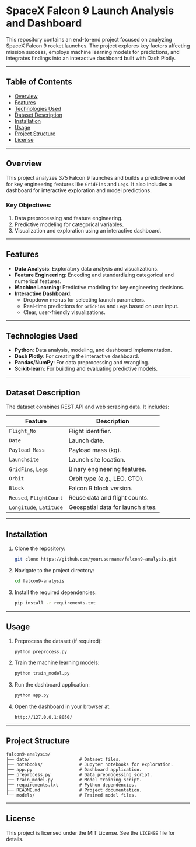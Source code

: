 # SpaceX Falcon 9 Launch Analysis and Dashboard

This repository contains an end-to-end project focused on analyzing SpaceX Falcon 9 rocket launches. The project explores key factors affecting mission success, employs machine learning models for predictions, and integrates findings into an interactive dashboard built with Dash Plotly.

---

## Table of Contents
- [Overview](#overview)
- [Features](#features)
- [Technologies Used](#technologies-used)
- [Dataset Description](#dataset-description)
- [Installation](#installation)
- [Usage](#usage)
- [Project Structure](#project-structure)
- [License](#license)

---

## Overview
This project analyzes 375 Falcon 9 launches and builds a predictive model for key engineering features like `GridFins` and `Legs`. It also includes a dashboard for interactive exploration and model predictions.

### Key Objectives:
1. Data preprocessing and feature engineering.
2. Predictive modeling for categorical variables.
3. Visualization and exploration using an interactive dashboard.

---

## Features
- **Data Analysis**: Exploratory data analysis and visualizations.
- **Feature Engineering**: Encoding and standardizing categorical and numerical features.
- **Machine Learning**: Predictive modeling for key engineering decisions.
- **Interactive Dashboard**:
  - Dropdown menus for selecting launch parameters.
  - Real-time predictions for `GridFins` and `Legs` based on user input.
  - Clear, user-friendly visualizations.

---

## Technologies Used
- **Python**: Data analysis, modeling, and dashboard implementation.
- **Dash Plotly**: For creating the interactive dashboard.
- **Pandas/NumPy**: For data preprocessing and wrangling.
- **Scikit-learn**: For building and evaluating predictive models.

---

## Dataset Description
The dataset combines REST API and web scraping data. It includes:

| **Feature**             | **Description**                                |
|-------------------------|-----------------------------------------------|
| `Flight_No`            | Flight identifier.                           |
| `Date`                 | Launch date.                                 |
| `Payload_Mass`         | Payload mass (kg).                           |
| `Launchsite`           | Launch site location.                        |
| `GridFins`, `Legs`     | Binary engineering features.                 |
| `Orbit`                | Orbit type (e.g., LEO, GTO).                 |
| `Block`                | Falcon 9 block version.                      |
| `Reused`, `FlightCount`| Reuse data and flight counts.                |
| `Longitude`, `Latitude`| Geospatial data for launch sites.            |

---

## Installation

1. Clone the repository:
   ```bash
   git clone https://github.com/yourusername/falcon9-analysis.git
   ```

2. Navigate to the project directory:
   ```bash
   cd falcon9-analysis
   ```

3. Install the required dependencies:
   ```bash
   pip install -r requirements.txt
   ```

---

## Usage

1. Preprocess the dataset (if required):
   ```bash
   python preprocess.py
   ```

2. Train the machine learning models:
   ```bash
   python train_model.py
   ```

3. Run the dashboard application:
   ```bash
   python app.py
   ```

4. Open the dashboard in your browser at:
   ```
   http://127.0.0.1:8050/
   ```

---

## Project Structure
```
falcon9-analysis/
├── data/                   # Dataset files.
├── notebooks/              # Jupyter notebooks for exploration.
├── app.py                  # Dashboard application.
├── preprocess.py           # Data preprocessing script.
├── train_model.py          # Model training script.
├── requirements.txt        # Python dependencies.
├── README.md               # Project documentation.
└── models/                 # Trained model files.
```

---

## License
This project is licensed under the MIT License. See the `LICENSE` file for details.

